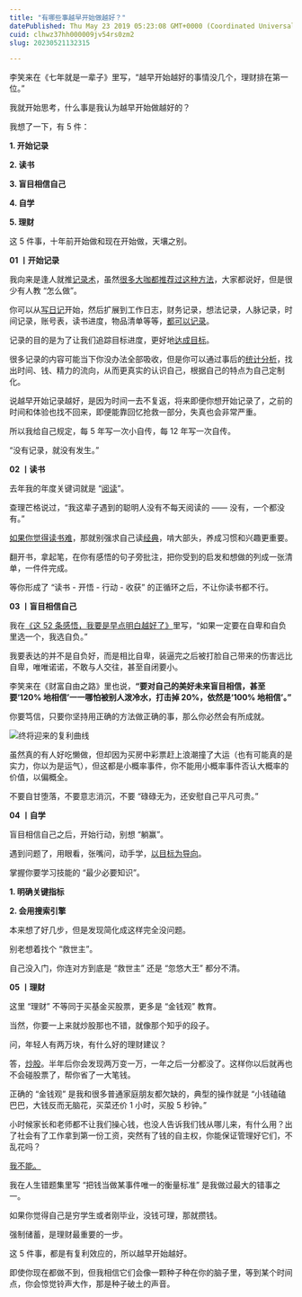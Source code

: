 ```yaml
---
title: "有哪些事越早开始做越好？"
datePublished: Thu May 23 2019 05:23:08 GMT+0000 (Coordinated Universal Time)
cuid: clhwz37hh000009jv54rs0zm2
slug: 20230521132315

---
```


李笑来在《七年就是一辈子》里写，“越早开始越好的事情没几个，理财排在第一位。”

我就开始思考，什么事是我认为越早开始做越好的？

我想了一下，有 5 件：

**1\. 开始记录**

**2\. 读书**

**3\. 盲目相信自己**

**4\. 自学**

**5\. 理财**

这 5 件事，十年前开始做和现在开始做，天壤之别。

**01 丨开始记录**

我向来是逢人就推[记录术](http://mp.weixin.qq.com/s?__biz=MzI3MzU5MDA1OQ==&mid=2247485152&idx=1&sn=63acbd015770119d0de5d4da01d2b615&chksm=eb21b4a4dc563db21e0d22e0d6cc3d4c4f8c82e5e7e50632bfdc2acb0bb3d62dd3fb5aab87e4&scene=21#wechat_redirect)，虽然[很多大咖都推荐过这种方法](http://mp.weixin.qq.com/s?__biz=MzI3MzU5MDA1OQ==&mid=2247484873&idx=1&sn=b45dd7055fced2c82fbd73482814f94f&chksm=eb21b78ddc563e9b9566f248e8ddc8b665ff5eee22aac28a41a9d6b32f4e78a8a9a2d982ac78&scene=21#wechat_redirect)，大家都说好，但是很少有人教 “怎么做”。

你可以从[写日记](http://mp.weixin.qq.com/s?__biz=MzI3MzU5MDA1OQ==&mid=2247484707&idx=1&sn=a50c52b3da316a7174adc96b0941d15f&chksm=eb21b767dc563e711ea70c56fd310a1da3b781749062cd32b44f1cf70f060bd02d9869abd98e&scene=21#wechat_redirect)开始，然后扩展到工作日志，财务记录，想法记录，人脉记录，时间记录，账号表，读书进度，物品清单等等，[都可以记录](http://mp.weixin.qq.com/s?__biz=MzI3MzU5MDA1OQ==&mid=2247484264&idx=1&sn=438f3c7a2374d7c7eb8851ae931a1662&chksm=eb21b12cdc56383a77141ff94bdbf5b535f42713f5cd7a256120690a54761650adcbbdcb1d11&scene=21#wechat_redirect)。

记录的目的是为了让我们追踪目标进度，更好地[达成目标](http://mp.weixin.qq.com/s?__biz=MzI3MzU5MDA1OQ==&mid=2247485294&idx=1&sn=d4fd61473a49de8ee414a3cb2cd9194a&chksm=eb21b52adc563c3c9948a775d6893a0a825464902f18475fdbd3068ff08398a707ba2d6e1b87&scene=21#wechat_redirect)。

很多记录的内容可能当下你没办法全部吸收，但是你可以通过事后的[统计分析](http://mp.weixin.qq.com/s?__biz=MzI3MzU5MDA1OQ==&mid=2247484912&idx=1&sn=519ec99d5c06564d02b9376b5eb895bc&chksm=eb21b7b4dc563ea2f9152c31eda1f0de4013cc6970192cb5594da174349246c611349990f935&scene=21#wechat_redirect)，找出时间、钱、精力的流向，从而更真实的认识自己，根据自己的特点为自己定制化。

说越早开始记录越好，是因为时间一去不复返，将来即便你想开始记录了，之前的时间和体验也找不回来，即便能靠回忆抢救一部分，失真也会非常严重。

所以我给自己规定，每 5 年写一次小自传，每 12 年写一次自传。

“没有记录，就没有发生。”

**02 丨读书**

去年我的年度关键词就是 “[阅读](http://mp.weixin.qq.com/s?__biz=MzI3MzU5MDA1OQ==&mid=2247484489&idx=1&sn=0e0a5769cb48b9d88be47859b1704ab8&chksm=eb21b60ddc563f1b1b4ef0fe1953c36caaf8d18f685e78a1adc923cc6cd844fbe8c8d8ed4faf&scene=21#wechat_redirect)”。

查理芒格说过，“我这辈子遇到的聪明人没有不每天阅读的 —— 没有，一个都没有。”

[如果你觉得读书难](http://mp.weixin.qq.com/s?__biz=MzI3MzU5MDA1OQ==&mid=2247485535&idx=1&sn=ea3b2fa91a2f5bf5934e1806a5c2118f&chksm=eb21ba1bdc56330dd2e1ae509b733368bc9530eb1ed21b2a7d17b198443a8670881703c93206&scene=21#wechat_redirect)，那就别强求自己读[经典](http://mp.weixin.qq.com/s?__biz=MzI3MzU5MDA1OQ==&mid=2247485492&idx=1&sn=679580b5befd6e7e2094567ec64c0aea&chksm=eb21ba70dc563366a2e904dd0004e4bba6c03b99e72bb26f7449f4c9fddd87cbf5a6711fbcf9&scene=21#wechat_redirect)，啃大部头，养成习惯和兴趣更重要。

翻开书，拿起笔，在你有感悟的句子旁批注，把你受到的启发和想做的列成一张清单，一件件完成。

等你形成了 “读书 - 开悟 - 行动 - 收获” 的正循环之后，不让你读书都不行。

**03 丨盲目相信自己**

我在[《这 52 条感悟，我要是早点明白越好了》](http://mp.weixin.qq.com/s?__biz=MzI3MzU5MDA1OQ==&mid=2247485520&idx=1&sn=5eeb4229b85aacacb31c833f3e3baea8&chksm=eb21ba14dc563302c73fef3102610545ecac505dd7ec1f059d2f3d5f65adac9e9ca82d0974d2&scene=21#wechat_redirect)里写，“如果一定要在自卑和自负里选一个，我选自负。”

我要表达的并不是自负好，而是相比自卑，装逼完之后被打脸自己带来的伤害远比自卑，唯唯诺诺，不敢与人交往，甚至自闭要小。

李笑来在《财富自由之路》里也说，**“要对自己的美好未来盲目相信，甚至要‘120% 地相信’一一哪怕被别人泼冷水，打击掉 20%，依然是‘100% 地相信’。”**

你要笃信，只要你坚持用正确的方法做正确的事，那么你必然会有所成就。

![终将迎来的复利曲线](https://cdn.hashnode.com/res/hashnode/image/upload/v1684646567688/5918c653-e1d4-4cad-989f-9e2747e3ad83.jpeg)

虽然真的有人好吃懒做，但却因为买房中彩票赶上浪潮撞了大运（也有可能真的是实力，你以为是运气），但这都是小概率事件，你不能用小概率事件否认大概率的价值，以偏概全。

不要自甘堕落，不要意志消沉，不要 “碌碌无为，还安慰自己平凡可贵。”

**04 丨自学**

盲目相信自己之后，开始行动，别想 “躺赢”。

遇到问题了，用眼看，张嘴问，动手学，[以目标为导向](https://mp.weixin.qq.com/s?__biz=MzUzNjE3NzQ3Nw==&mid=2247484734&idx=1&sn=3234619b5ce8530013e423ae08f2d2fb&scene=21#wechat_redirect)。

掌握你要学习技能的 “最少必要知识”。

**1\. 明确关键指标**

**2\. 会用搜索引擎**

本来想了好几步，但是发现简化成这样完全没问题。

别老想着找个 “救世主”。

自己没入门，你连对方到底是 “救世主” 还是 “忽悠大王” 都分不清。

**05 丨理财**

这里 “理财” 不等同于买基金买股票，更多是 “金钱观” 教育。

当然，你要一上来就炒股那也不错，就像那个知乎的段子。

问，年轻人有两万块，有什么好的理财建议？

答，[炒股](http://mp.weixin.qq.com/s?__biz=MzI3MzU5MDA1OQ==&mid=2247485451&idx=1&sn=771cf7239ef9ceb9d7c7a111dd587a21&chksm=eb21ba4fdc5633590c1d10743283bd845d5711ddeb153e3a6804c04a71436cedd019fc6d3ddf&scene=21#wechat_redirect)。半年后你会发现两万变一万，一年之后一分都没了。这样你以后就再也不会碰股票了，帮你省了一大笔钱。

正确的 “金钱观” 是我和很多普通家庭朋友都欠缺的，典型的操作就是 “小钱磕磕巴巴，大钱反而无脑花，买菜还价 1 小时，买股 5 秒钟。”

小时候家长和老师都不让我们操心钱，也没人告诉我们钱从哪儿来，有什么用？出了社会有了工作拿到第一份工资，突然有了钱的自主权，你能保证管理好它们，不乱花吗？

[我不能。](http://mp.weixin.qq.com/s?__biz=MzI3MzU5MDA1OQ==&mid=2247484732&idx=1&sn=83d0392be7f72915b1c8590344340998&chksm=eb21b778dc563e6e7015553788a3273e6084ee6cfcd497da9403cd1cb2068ff99af96ea9087d&scene=21#wechat_redirect)

我在人生错题集里写 “把钱当做某事件唯一的衡量标准” 是我做过最大的错事之一。

如果你觉得自己是穷学生或者刚毕业，没钱可理，那就攒钱。

强制储蓄，是理财最重要的一步。

这 5 件事，都是有复利效应的，所以越早开始越好。

即使你现在都做不到，但我相信它们会像一颗种子种在你的脑子里，等到某个时间点，你会惊觉铃声大作，那是种子破土的声音。